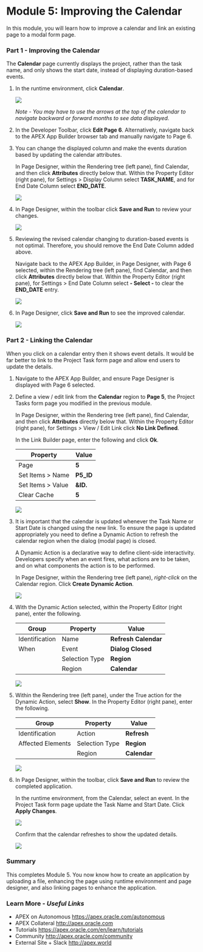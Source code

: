 # Module 5: Improving the Calendar
In this module, you will learn how to improve a calendar and link an existing page to a modal form page.

### **Part 1** - Improving the Calendar
The **Calendar** page currently displays the project, rather than the task name, and only shows the start date, instead of displaying duration-based events.

1. In the runtime environment, click **Calendar**.

    ![](images/5/show-initial.png)
    
    *Note - You may have to use the arrows at the top of the calendar to navigate backward or forward months to see data displayed.*

2. In the Developer Toolbar, click **Edit Page 6**. Alternatively, navigate back to the APEX App Builder browser tab and manually navigate to Page 6.

3. You can change the displayed column and make the events duration based by updating the calendar attributes.

    In Page Designer, within the Rendering tree (left pane), find Calendar, and then click **Attributes** directly below that.
    Within the Property Editor (right pane), for Settings > Display Column select **TASK_NAME**, and for End Date Column select **END_DATE**.

    ![](images/5/update-attributes.png)

4. In Page Designer, within the toolbar click **Save and Run** to review your changes.    

    ![](images/5/upd-calendar.png)

5. Reviewing the revised calendar changing to duration-based events is not optimal. Therefore, you should remove the End Date Column added above.

    Navigate back to the APEX App Builder, in Page Designer, with Page 6 selected, within the Rendering tree (left pane), find Calendar, and then click **Attributes** directly below that.
    Within the Property Editor (right pane), for Settings > End Date Column select **- Select -** to clear the **END_DATE** entry.

    ![](images/5/remove-end-date.png)

6. In Page Designer, click **Save and Run** to see the improved calendar.

    ![](images/5/upd-calendar2.png)

### **Part 2** - Linking the Calendar
When you click on a calendar entry then it shows event details. It would be far better to link to the Project Task form page and allow end users to update the details.

1. Navigate to the APEX App Builder, and ensure Page Designer is displayed with Page 6 selected.

2. Define a view / edit link from the **Calendar** region to **Page 5**, the Project Tasks form page you modified in the previous module.
    
    In Page Designer, within the Rendering tree (left pane), find Calendar, and then click **Attributes** directly below that.
    Within the Property Editor (right pane), for Settings > View / Edit Link click **No Link Defined**.
    
    In the Link Builder page, enter the following and click **Ok**.
    
    | Property | Value |
    | --- | --- |
    | Page | **5** |
    | Set Items > Name | **P5_ID** |
    | Set Items > Value | **&ID.** |
    | Clear Cache | **5** |

    ![](images/5/set-link.png)

3. It is important that the calendar is updated whenever the Task Name or Start Date is changed using the new link. To ensure the page is updated appropriately you need to define a Dynamic Action to refresh the calendar region when the dialog (modal page) is closed.

    A Dynamic Action is a declarative way to define client-side interactivity. Developers specify when an event fires, what actions are to be taken, and on what components the action is to be performed.
    
    In Page Designer, within the Rendering tree (left pane), _right-click_ on the Calendar region. Click **Create Dynamic Action**.

    ![](images/5/create-dynamic-action.png)

4. With the Dynamic Action selected, within the Property Editor (right pane), enter the following.

    | Group | Property | Value |
    | --- | --- | --- |
    | Identification | Name | **Refresh Calendar** |
    | When | Event | **Dialog Closed** |
    | | Selection Type | **Region** |
    | | Region | **Calendar** |

    ![](images/5/name-dynamic-action.png)

5. Within the Rendering tree (left pane), under the True action for the Dynamic Action, select **Show**. In the Property Editor (right pane), enter the following.

    | Group | Property | Value |
    | --- | --- | --- |
    | Identification | Action | **Refresh** |
    | Affected Elements | Selection Type | **Region** |
    | | Region | **Calendar** |

    ![](images/5/define-action.png)

6. In Page Designer, within the toolbar, click **Save and Run** to review the completed application.

    In the runtime environment, from the Calendar, select an event. In the Project Task form page update the Task Name and Start Date. Click **Apply Changes**.

    ![](images/5/edit-final.png)

    Confirm that the calendar refreshes to show the updated details.

    ![](images/5/updated-final.png)


### **Summary**

This completes Module 5. You now know how to create an application by uploading a file, enhancing the page using runtime environment and page designer, and also linking pages to enhance the application.

### **Learn More** - *Useful Links*

- APEX on Autonomous  https://apex.oracle.com/autonomous
- APEX Collateral  http://apex.oracle.com
- Tutorials  https://apex.oracle.com/en/learn/tutorials
- Community  http://apex.oracle.com/community
- External Site + Slack  http://apex.world
